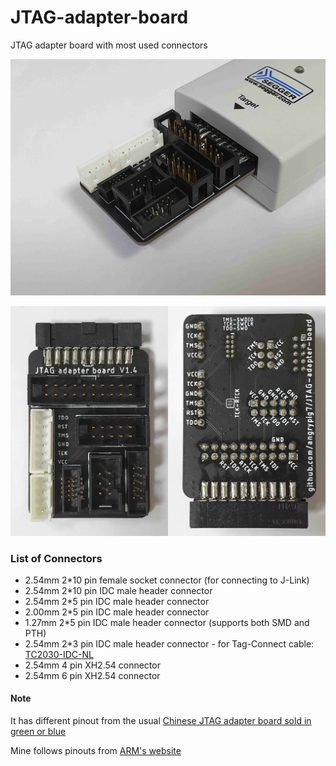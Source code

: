# JTAG-adapter-board
JTAG adapter board with most used connectors

![V1.4 assembled PCB picture](./Pics/V1.4/1.jpg "PCB")

![V1.4 assembled PCB picture](./Pics/V1.4/4.jpg "PCB")

### List of Connectors
* 2.54mm 2*10 pin female socket connector (for connecting to J-Link)
* 2.54mm 2*10 pin IDC male header connector
* 2.54mm 2*5 pin IDC male header connector
* 2.00mm 2*5 pin IDC male header connector
* 1.27mm 2*5 pin IDC male header connector (supports both SMD and PTH)
* 2.54mm 2*3 pin IDC male header connector - for Tag-Connect cable: [TC2030-IDC-NL](https://www.tag-connect.com/product/tc2030-idc-nl)
* 2.54mm 4 pin XH2.54 connector
* 2.54mm 6 pin XH2.54 connector

#### Note
It has different pinout from the usual [Chinese JTAG adapter board sold in green or blue](http://vctec.co.kr/web/product/ale/img/0000156-2.jpg)

Mine follows pinouts from [ARM's website](http://www.keil.com/support/man/docs/ulink2/ulink2_hw_connectors.htm)
